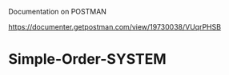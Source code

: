 Documentation on POSTMAN 


https://documenter.getpostman.com/view/19730038/VUqrPHSB
# Simple-Order-SYSTEM
